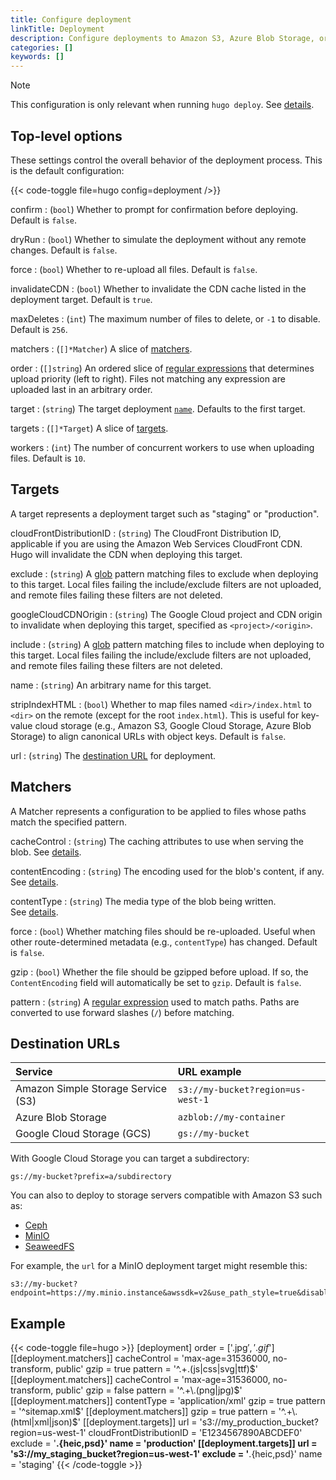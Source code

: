```yaml
---
title: Configure deployment
linkTitle: Deployment
description: Configure deployments to Amazon S3, Azure Blob Storage, or Google Cloud Storage.
categories: []
keywords: []
---
```


> [!note]
> This configuration is only relevant when running `hugo deploy`. See&nbsp;[details](/host-and-deploy/deploy-with-hugo-deploy/).

## Top-level options

These settings control the overall behavior of the deployment process. This is the default configuration:

{{< code-toggle file=hugo config=deployment />}}

confirm
: (`bool`) Whether to prompt for confirmation before deploying. Default is `false`.

dryRun
: (`bool`) Whether to simulate the deployment without any remote changes. Default is `false`.

force
: (`bool`) Whether to re-upload all files. Default is `false`.

invalidateCDN
: (`bool`) Whether to invalidate the CDN cache listed in the deployment target. Default is `true`.

maxDeletes
: (`int`) The maximum number of files to delete, or `-1` to disable. Default is `256`.

matchers
: (`[]*Matcher`) A slice of [matchers](#matchers-1).

order
: (`[]string`) An ordered slice of [regular expressions](g) that determines upload priority (left to right). Files not matching any expression are uploaded last in an arbitrary order.

target
: (`string`) The target deployment [`name`](#name). Defaults to the first target.

targets
: (`[]*Target`) A slice of [targets](#targets-1).

workers
: (`int`) The number of concurrent workers to use when uploading files. Default is `10`.

## Targets

A target represents a deployment target such as "staging" or "production".

cloudFrontDistributionID
: (`string`) The CloudFront Distribution ID, applicable if you are using the Amazon Web Services CloudFront CDN. Hugo will invalidate the CDN when deploying this target.

exclude
: (`string`) A [glob](g) pattern matching files to exclude when deploying to this target. Local files failing the include/exclude filters are not uploaded, and remote files failing these filters are not deleted.

googleCloudCDNOrigin
: (`string`) The Google Cloud project and CDN origin to invalidate when deploying this target, specified as `<project>/<origin>`.

include
: (`string`) A [glob](g) pattern matching files to include when deploying to this target. Local files failing the include/exclude filters are not uploaded, and remote files failing these filters are not deleted.

name
: (`string`) An arbitrary name for this target.

stripIndexHTML
: (`bool`) Whether to map files named `<dir>/index.html` to `<dir>` on the remote (except for the root `index.html`). This is useful for key-value cloud storage (e.g., Amazon S3, Google Cloud Storage, Azure Blob Storage) to align canonical URLs with object keys. Default is `false`.

url
: (`string`) The [destination URL](#destination-urls) for deployment.

## Matchers

A Matcher represents a configuration to be applied to files whose paths match
the specified pattern.

cacheControl
: (`string`) The caching attributes to use when serving the blob. See&nbsp;[details][cacheControl].

contentEncoding
: (`string`) The encoding used for the blob's content, if any. See&nbsp;[details][contentEncoding].

contentType
: (`string`) The media type of the blob being written. See&nbsp;[details][contentType].

force
: (`bool`) Whether matching files should be re-uploaded. Useful when other route-determined metadata (e.g., `contentType`) has changed. Default is `false`.

gzip
: (`bool`) Whether the file should be gzipped before upload. If so, the `ContentEncoding` field will automatically be set to `gzip`. Default is `false`.

pattern
: (`string`) A [regular expression](g) used to match paths. Paths are converted to use forward slashes (`/`) before matching.

[cacheControl]: https://developer.mozilla.org/en-US/docs/Web/HTTP/Headers/Cache-Control
[contentEncoding]: https://developer.mozilla.org/en-US/docs/Web/HTTP/Headers/Content-Encoding
[contentType]: https://developer.mozilla.org/en-US/docs/Web/HTTP/Headers/Content-Type

## Destination URLs

Service|URL example
:--|:--
Amazon Simple Storage Service (S3)|`s3://my-bucket?region=us-west-1`
Azure Blob Storage|`azblob://my-container`
Google Cloud Storage (GCS)|`gs://my-bucket`

With Google Cloud Storage you can target a subdirectory:

```text
gs://my-bucket?prefix=a/subdirectory
```

You can also to deploy to storage servers compatible with Amazon S3 such as:

- [Ceph]
- [MinIO]
- [SeaweedFS]

[Ceph]: https://ceph.com/
[Minio]: https://www.minio.io/
[SeaweedFS]: https://github.com/chrislusf/seaweedfs

For example, the `url` for a MinIO deployment target might resemble this:

```text
s3://my-bucket?endpoint=https://my.minio.instance&awssdk=v2&use_path_style=true&disable_https=false
```

## Example

{{< code-toggle file=hugo >}}
[deployment]
  order = ['.jpg$', '.gif$']
  [[deployment.matchers]]
    cacheControl = 'max-age=31536000, no-transform, public'
    gzip = true
    pattern = '^.+\.(js|css|svg|ttf)$'
  [[deployment.matchers]]
    cacheControl = 'max-age=31536000, no-transform, public'
    gzip = false
    pattern = '^.+\.(png|jpg)$'
  [[deployment.matchers]]
    contentType = 'application/xml'
    gzip = true
    pattern = '^sitemap\.xml$'
  [[deployment.matchers]]
    gzip = true
    pattern = '^.+\.(html|xml|json)$'
  [[deployment.targets]]
    url = 's3://my_production_bucket?region=us-west-1'
    cloudFrontDistributionID = 'E1234567890ABCDEF0'
    exclude = '**.{heic,psd}'
    name = 'production'
  [[deployment.targets]]
    url = 's3://my_staging_bucket?region=us-west-1'
    exclude = '**.{heic,psd}'
    name = 'staging'
{{< /code-toggle >}}
